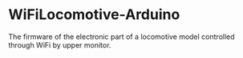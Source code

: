 # WiFiLocomotive-Arduino
The firmware of the electronic part of a  locomotive model controlled through WiFi by upper monitor.
